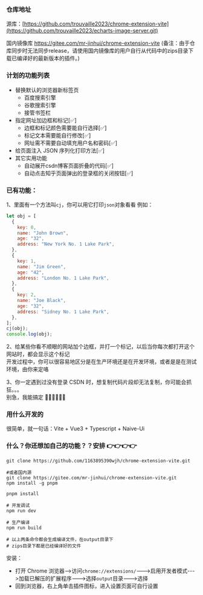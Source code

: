 ### 仓库地址

源库：[https://github.com/trouvaille2023/chrome-extension-vite](https://github.com/trouvaille2023/echarts-image-server.git)

国内镜像库 https://gitee.com/mr-jinhui/chrome-extension-vite (备注：由于仓库同步时无法同步release，请使用国内镜像库的用户自行从代码中的zips目录下载已编译好的最新版本的插件。)
    

### 计划的功能列表

- 替换默认的浏览器新标签页
  - 百度搜索引擎
  - 谷歌搜索引擎
  - 接管书签栏
- 指定网址加边框和标记[✅]
  - 边框和标记颜色需要能自行选择[✅]
  - 标记文本需要能自行修改[✅]
  - 网址需不需要自动填充用户名和密码[✅]
- 给页面注入 JSON 序列化打印方法[✅]
- 其它实用功能
  - 自动展开csdn博客页面折叠的代码[✅]
  - 自动点击知乎页面弹出的登录框的关闭按钮[✅]
  

### 已有功能：

1、里面有一个方法叫`cj`，你可以用它打印`json`对象看看
例如：

```javascript
let obj = [
  {
    key: 0,
    name: "John Brown",
    age: "32",
    address: "New York No. 1 Lake Park",
  },
  {
    key: 1,
    name: "Jim Green",
    age: "42",
    address: "London No. 1 Lake Park",
  },
  {
    key: 2,
    name: "Joe Black",
    age: "32",
    address: "Sidney No. 1 Lake Park",
  },
];
cj(obj);
console.log(obj);
```

2、给某些你看不顺眼的网站加个边框，并打一个标记，以后当你每次都打开这个网站时，都会显示这个标记  
开发过程中，你可以很容易地区分是在生产环境还是在开发环境，或者是是在测试环境，由你来定咯

3、你一定遇到过没有登录 CSDN 时，想复制代码片段却无法复制，你可能会抓狂。。。  
别急，我能搞定 🤔🤔🤔🤔🤔🤔

### 用什么开发的

很简单，就一句话：Vite + Vue3 + Typescript + Naive-Ui

### 什么？你还想加自己的功能？？安排 👉👉👉👉

```shell
git clone https://github.com/1163895390wjh/chrome-extension-vite.git

#或者国内源
git clone https://gitee.com/mr-jinhui/chrome-extension-vite.git
npm install -g pnpm

pnpm install

# 开发调试
npm run dev

# 生产编译
npm run build

# 以上两条命令都会生成编译文件，在output目录下
# zips目录下都是已经编译好的文件
```

安装：

- 打开 Chrome 浏览器-->访问`chrome://extensions/`--->启用开发者模式--->加载已解压的扩展程序--->选择`output`目录--->选择
- 回到浏览器，右上角单击插件图标，进入设置页面可自行设置
